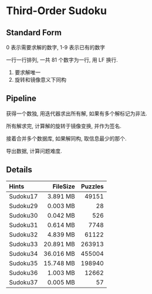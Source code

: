 Third-Order Sudoku
==================

## Standard Form

0 表示需要求解的数字, 1-9 表示已有的数字

一行一行排列, 一共 81 个数字为一行, 用 LF 换行.

1. 要求解唯一
2. 旋转和镜像意义下同构


## Pipeline

获得一个数独, 用迭代器求出所有解, 如果有多个解标记为非法.

所有解求完, 计算解的旋转于镜像变换, 并作为签名.

接着合并多个数据库, 如果解同构, 取信息最少的那个.

导出数据, 计算问题难度.

## Details

| Hints    |  FileSize | Puzzles |
| :------- | --------: | ------: |
| Sudoku17 |  3.891 MB |   49151 |
| Sudoku29 |  0.003 MB |      28 |
| Sudoku30 |  0.042 MB |     526 |
| Sudoku31 |  0.614 MB |    7748 |
| Sudoku32 |  4.839 MB |   61122 |
| Sudoku33 | 20.891 MB |  263913 |
| Sudoku34 | 36.016 MB |  455004 |
| Sudoku35 | 15.748 MB |  198940 |
| Sudoku36 |  1.003 MB |   12662 |
| Sudoku37 |  0.005 MB |      57 |

